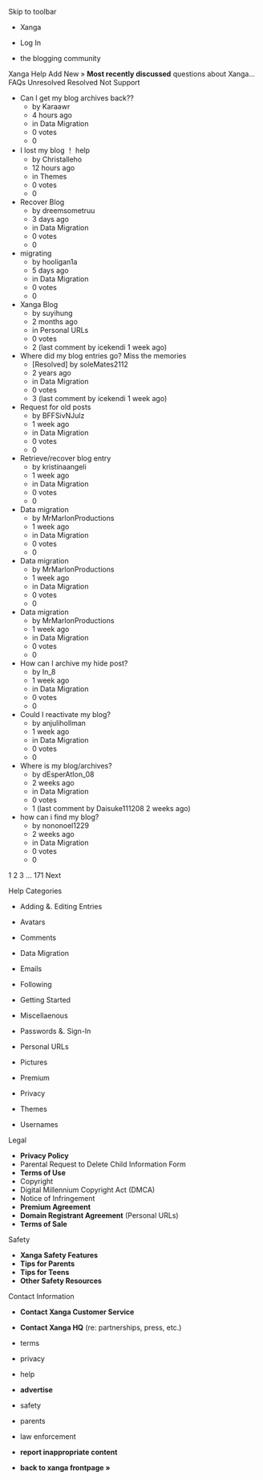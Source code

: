 Skip to toolbar

*   Xanga

*   Log In

*   the blogging community

Xanga Help Add New » **Most recently discussed** questions about Xanga… FAQs Unresolved Resolved Not Support

*   Can I get my blog archives back??
    *   by Karaawr
    *   4 hours ago
    *   in Data Migration
    *   0 votes
    *   0
*   I lost my blog ！ help
    *   by Christalleho
    *   12 hours ago
    *   in Themes
    *   0 votes
    *   0
*   Recover Blog
    *   by dreemsometruu
    *   3 days ago
    *   in Data Migration
    *   0 votes
    *   0
*   migrating
    *   by hooligan1a
    *   5 days ago
    *   in Data Migration
    *   0 votes
    *   0
*   Xanga Blog
    *   by suyihung
    *   2 months ago
    *   in Personal URLs
    *   0 votes
    *   2 (last comment by icekendi 1 week ago)
*   Where did my blog entries go? Miss the memories
    *   \[Resolved\] by soleMates2112
    *   2 years ago
    *   in Data Migration
    *   0 votes
    *   3 (last comment by icekendi 1 week ago)
*   Request for old posts
    *   by BFFSivNJulz
    *   1 week ago
    *   in Data Migration
    *   0 votes
    *   0
*   Retrieve/recover blog entry
    *   by kristinaangeli
    *   1 week ago
    *   in Data Migration
    *   0 votes
    *   0
*   Data migration
    *   by MrMarlonProductions
    *   1 week ago
    *   in Data Migration
    *   0 votes
    *   0
*   Data migration
    *   by MrMarlonProductions
    *   1 week ago
    *   in Data Migration
    *   0 votes
    *   0
*   Data migration
    *   by MrMarlonProductions
    *   1 week ago
    *   in Data Migration
    *   0 votes
    *   0
*   How can I archive my hide post?
    *   by In\_8
    *   1 week ago
    *   in Data Migration
    *   0 votes
    *   0
*   Could I reactivate my blog?
    *   by anjulihollman
    *   1 week ago
    *   in Data Migration
    *   0 votes
    *   0
*   Where is my blog/archives?
    *   by dEsperAtIon\_08
    *   2 weeks ago
    *   in Data Migration
    *   0 votes
    *   1 (last comment by Daisuke111208 2 weeks ago)
*   how can i find my blog?
    *   by nononoel1229
    *   2 weeks ago
    *   in Data Migration
    *   0 votes
    *   0

1 2 3 ... 171 Next

Help Categories

*   Adding &. Editing Entries
*   Avatars
*   Comments
*   Data Migration
*   Emails
*   Following
*   Getting Started
*   Miscellaenous

*   Passwords &. Sign-In
*   Personal URLs
*   Pictures
*   Premium
*   Privacy
*   Themes
*   Usernames

Legal

*   **Privacy Policy**
*   Parental Request to Delete Child Information Form
*   **Terms of Use**
*   Copyright
*   Digital Millennium Copyright Act (DMCA)
*   Notice of Infringement
*   **Premium Agreement**
*   **Domain Registrant Agreement** (Personal URLs)
*   **Terms of Sale**

Safety

*   **Xanga Safety Features**
*   **Tips for Parents**
*   **Tips for Teens**
*   **Other Safety Resources**

Contact Information

*   **Contact Xanga Customer Service**
*   **Contact Xanga HQ** (re: partnerships, press, etc.)

*   terms
*   privacy
*   help
*   **advertise**

*   safety
*   parents
*   law enforcement
*   **report inappropriate content**

*   **back to xanga frontpage »**